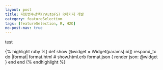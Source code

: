 ```yaml
---
layout: post
title: 자동변수선택(rAutoFS) R패키지 개발 
category: featureSelection 
tags: [featureSelection, R, H2O]
no-post-nav: true
---
```


test

{% highlight ruby %}
def show
  @widget = Widget(params[:id])
  respond_to do |format|
    format.html # show.html.erb
    format.json { render json: @widget }
  end
end
{% endhighlight %}